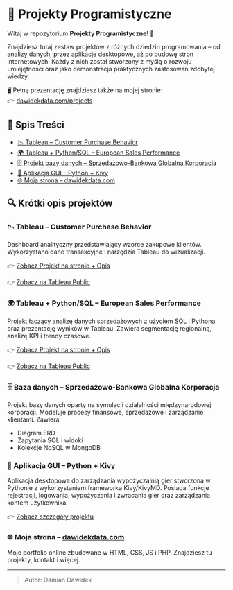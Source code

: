 # 💼 Projekty Programistyczne

Witaj w repozytorium **Projekty Programistyczne**! 🚀

Znajdziesz tutaj zestaw projektów z różnych dziedzin programowania – od analizy danych, przez aplikacje desktopowe, aż po budowę stron internetowych. Każdy z nich został stworzony z myślą o rozwoju umiejętności oraz jako demonstracja praktycznych zastosowań zdobytej wiedzy.

🖥️ Pełną prezentację znajdziesz także na mojej stronie:\
👉 [dawidekdata.com/projects](https://dawidekdata.com/projects.html)

## 📜 Spis Treści

- [📉 Tableau – Customer Purchase Behavior](https://public.tableau.com/app/profile/damian.dawidek/viz/CustomerPurchaseBehaviorAnalysis/Overview)
- [🌍 Tableau + Python/SQL – European Sales Performance](https://public.tableau.com/app/profile/damian.dawidek/viz/EuropeanSalesPerformanceAnalysis2011-2014/Dashboard1)
- [🗄️ Projekt bazy danych – Sprzedażowo-Bankowa Globalna Korporacja](./projekt-sql1.md)
- [📱 Aplikacja GUI – Python + Kivy](./projektPython1.md)
- [🌐 Moja strona – dawidekdata.com](https://dawidekdata.com)

## 🔍 Krótki opis projektów

### 📉 Tableau – Customer Purchase Behavior

Dashboard analityczny przedstawiający wzorce zakupowe klientów. Wykorzystano dane transakcyjne i narzędzia Tableau do wizualizacji.

👉 [Zobacz Projekt na stronie + Opis](https://dawidekdata.com/project1.html)

👉 [Zobacz na Tableau Public](https://public.tableau.com/app/profile/damian.dawidek/viz/CustomerPurchaseBehaviorAnalysis/Overview)

### 🌍 Tableau + Python/SQL – European Sales Performance

Projekt łączący analizę danych sprzedażowych z użyciem SQL i Pythona oraz prezentację wyników w Tableau. Zawiera segmentację regionalną, analizę KPI i trendy czasowe.

👉 [Zobacz Projekt na stronie + Opis](https://dawidekdata.com/project2.html)

👉 [Zobacz na Tableau Public](https://public.tableau.com/app/profile/damian.dawidek/viz/EuropeanSalesPerformanceAnalysis2011-2014/Dashboard1)

### 🗄️ Baza danych – Sprzedażowo-Bankowa Globalna Korporacja

Projekt bazy danych oparty na symulacji działalności międzynarodowej korporacji. Modeluje procesy finansowe, sprzedażowe i zarządzanie klientami. Zawiera:

- Diagram ERD
- Zapytania SQL i widoki
- Kolekcje NoSQL w MongoDB

### 📱 Aplikacja GUI – Python + Kivy

Aplikacja desktopowa do zarządzania wypożyczalnią gier stworzona w Pythonie z wykorzystaniem frameworka Kivy/KivyMD. Posiada funkcje rejestracji, logowania, wypożyczania i zwracania gier oraz zarządzania kontem użytkownika.

👉 [Zobacz szczegóły projektu](./projektPython1.md)

### 🌐 Moja strona – [dawidekdata.com](https://dawidekdata.com)

Moje portfolio online zbudowane w HTML, CSS, JS i PHP. Znajdziesz tu projekty, kontakt i więcej.

---

> Autor: Damian Dawidek
